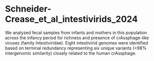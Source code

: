 # Schneider-Crease_et_al_intestivirids_2024

We analyzed fecal samples from infants and mothers in this population across the infancy period for richness and presence of crAssphage-like viruses (family Intestiviridae). Eight intestivirid genomes were identified based on terminal redundancy representing six unique variants (<98% intergenomic similarity) closely related to the human crAssphage.
